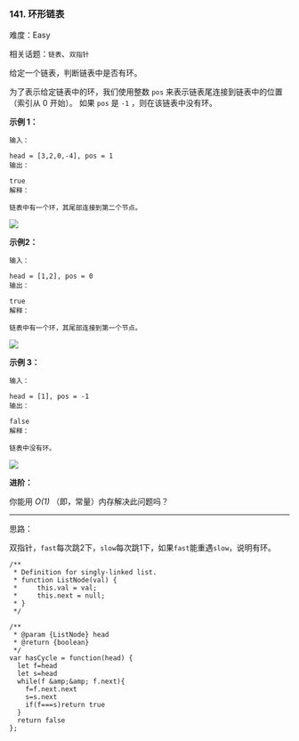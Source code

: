 ### 141. 环形链表

难度：Easy

相关话题：`链表`、`双指针`

给定一个链表，判断链表中是否有环。



为了表示给定链表中的环，我们使用整数  `pos`  来表示链表尾连接到链表中的位置（索引从 0 开始）。 如果  `pos`  是  `-1` ，则在该链表中没有环。







 **示例 1：** 





```
输入：

head = [3,2,0,-4], pos = 1
输出：

true
解释：

链表中有一个环，其尾部连接到第二个节点。

```

![](https://assets.leetcode-cn.com/aliyun-lc-upload/uploads/2018/12/07/circularlinkedlist.png)


 **示例2：** 





```
输入：

head = [1,2], pos = 0
输出：

true
解释：

链表中有一个环，其尾部连接到第一个节点。

```

![](https://assets.leetcode-cn.com/aliyun-lc-upload/uploads/2018/12/07/circularlinkedlist_test2.png)


 **示例 3：** 





```
输入：

head = [1], pos = -1
输出：

false
解释：

链表中没有环。

```

![](https://assets.leetcode-cn.com/aliyun-lc-upload/uploads/2018/12/07/circularlinkedlist_test3.png)






 **进阶：** 



你能用  *O(1)* （即，常量）内存解决此问题吗？




-----

思路：

双指针，`fast`每次跳2下，`slow`每次跳1下，如果`fast`能重遇`slow`，说明有环。


```
/**
 * Definition for singly-linked list.
 * function ListNode(val) {
 *     this.val = val;
 *     this.next = null;
 * }
 */

/**
 * @param {ListNode} head
 * @return {boolean}
 */
var hasCycle = function(head) {
  let f=head
  let s=head
  while(f &amp;&amp; f.next){
    f=f.next.next
    s=s.next
    if(f===s)return true
  }
  return false
};



```
